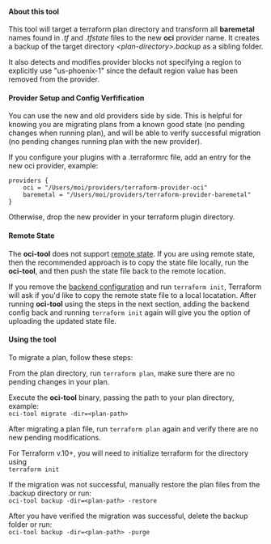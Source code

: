 #### About this tool

This tool will target a terraform plan directory and transform all
**baremetal** names found in *.tf* and *.tfstate* files to the new
**oci** provider name. It creates a backup of the target directory
_\<plan-directory\>.backup_ as a sibling folder.

It also detects and modifies provider blocks not specifying a region
to explicitly use "us-phoenix-1" since the default region value has 
been removed from the provider.

#### Provider Setup and Config Verfification
You can use the new and old providers side by side. This is helpful for 
knowing you are migrating plans from a known good state (no pending 
changes when running plan), and will be able to verify successful 
migration (no pending changes running plan with the new provider).

If you configure your plugins with a .terraformrc file, add an entry for the new oci provider, example:
```
providers {
	oci = "/Users/moi/providers/terraform-provider-oci"
	baremetal = "/Users/moi/providers/terraform-provider-baremetal"
}
```

Otherwise, drop the new provider in your terraform plugin directory.

#### Remote State

The **oci-tool** does not support [remote state](https://www.terraform.io/docs/state/remote.html). If you are using remote state, then the recommended approach is to copy the state file locally, run the **oci-tool**, and then push the state file back to the remote location.

If you remove the [backend configuration](https://www.terraform.io/docs/backends/config.html) and run `terraform init`, Terraform will ask if you'd like to copy the remote state file to a local locatation. After running **oci-tool** using the steps in the next section, adding the backend config back and running `terraform init` again will give you the option of uploading the updated state file.

#### Using the tool

To migrate a plan, follow these steps:  

From the plan directory, run `terraform plan`, make sure there are no
pending changes in your plan.

Execute the **oci-tool** binary, passing the path to your plan
directory, example:  
`oci-tool migrate -dir=<plan-path>`

After migrating a plan file, run `terraform plan` again and verify
there are no new pending modifications.

For Terraform v.10+, you will need to initialize terraform for the
directory using  
`terraform init`

If the migration was not successful, manually restore the plan files
from the .backup directory or run:  
`oci-tool backup -dir=<plan-path> -restore`

After you have verified the migration was successful, delete the
backup folder or run:  
`oci-tool backup -dir=<plan-path> -purge`
